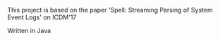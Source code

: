 This project is based on the paper 'Spell: Streaming Parsing of System Event Logs' on ICDM'17

Written in Java
